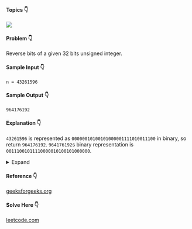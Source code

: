 #### Topics :point_down:
![](https://img.shields.io/badge/-binary-wheat)

#### Problem :point_down:
Reverse bits of a given 32 bits unsigned integer.
#### Sample Input :point_down:
```
n = 43261596
```
#### Sample Output :point_down:
```
964176192
```
#### Explanation :point_down:
`43261596` is represented as `00000010100101000001111010011100` in binary, so return `964176192`. `964176192`s binary representation is `00111001011110000010100101000000`.
<details>
<summary>Expand</summary>

#### Python :point_down:
```py
def solve(n):
    NO_OF_BITS = 32 
    reverse_bits = 0 
    for i in range(NO_OF_BITS):
        if (n & (1 << i)): 
           reverse_bits |= 1 << ((NO_OF_BITS - 1) - i)

    return reverse_bits
```
#### Time Complexity :point_down:
```
O(number of bits)
```
#### Space Complexity :point_down:
```
O(1)
```
</details>

#### Reference :point_down:
[geeksforgeeks.org](https://www.geeksforgeeks.org/write-an-efficient-c-program-to-reverse-bits-of-a-number/)
#### Solve Here :point_down:
[leetcode.com](https://leetcode.com/problems/reverse-bits/)
